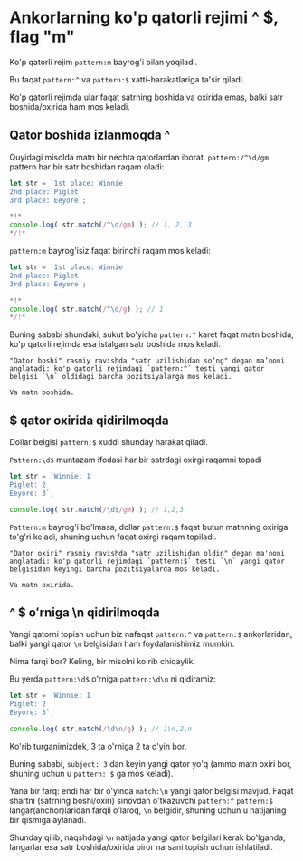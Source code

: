 # Ankorlarning ko'p qatorli rejimi ^ $, flag "m"

Ko'p qatorli rejim `pattern:m` bayrog'i bilan yoqiladi.

Bu faqat `pattern:^` va `pattern:$` xatti-harakatlariga ta'sir qiladi.

Ko'p qatorli rejimda ular faqat satrning boshida va oxirida emas, balki satr boshida/oxirida ham mos keladi.

## Qator boshida izlanmoqda ^

Quyidagi misolda matn bir nechta qatorlardan iborat. `pattern:/^\d/gm` pattern har bir satr boshidan raqam oladi:

```js run
let str = `1st place: Winnie
2nd place: Piglet
3rd place: Eeyore`;

*!*
console.log( str.match(/^\d/gm) ); // 1, 2, 3
*/!*
```

`pattern:m` bayrog'isiz faqat birinchi raqam mos keladi:

```js run
let str = `1st place: Winnie
2nd place: Piglet
3rd place: Eeyore`;

*!*
console.log( str.match(/^\d/g) ); // 1
*/!*
```

Buning sababi shundaki, sukut bo'yicha `pattern:^` karet faqat matn boshida, ko'p qatorli rejimda esa istalgan satr boshida mos keladi.

```smart
"Qator boshi" rasmiy ravishda "satr uzilishidan so‘ng" degan ma’noni anglatadi: ko'p qatorli rejimdagi `pattern:^` testi yangi qator belgisi `\n` oldidagi barcha pozitsiyalarga mos keladi.

Va matn boshida.
```

## $ qator oxirida qidirilmoqda

Dollar belgisi `pattern:$` xuddi shunday harakat qiladi.

`Pattern:\d$` muntazam ifodasi har bir satrdagi oxirgi raqamni topadi

```js run
let str = `Winnie: 1
Piglet: 2
Eeyore: 3`;

console.log( str.match(/\d$/gm) ); // 1,2,3
```

`Pattern:m` bayrog'i bo'lmasa, dollar `pattern:$` faqat butun matnning oxiriga to'g'ri keladi, shuning uchun faqat oxirgi raqam topiladi.

```smart
"Qator oxiri" rasmiy ravishda "satr uzilishidan oldin" degan ma'noni anglatadi: ko'p qatorli rejimdagi `pattern:$` testi `\n` yangi qator belgisidan keyingi barcha pozitsiyalarda mos keladi.

Va matn oxirida.
```

## ^ $ oʻrniga \n qidirilmoqda

Yangi qatorni topish uchun biz nafaqat `pattern:^` va `pattern:$` ankorlaridan, balki yangi qator `\n` belgisidan ham foydalanishimiz mumkin.

Nima farqi bor? Keling, bir misolni ko'rib chiqaylik.

Bu yerda `pattern:\d$` o'rniga `pattern:\d\n` ni qidiramiz:

```js run
let str = `Winnie: 1
Piglet: 2
Eeyore: 3`;

console.log( str.match(/\d\n/g) ); // 1\n,2\n
```

Ko'rib turganimizdek, 3 ta o'rniga 2 ta o'yin bor.

Buning sababi, `subject: 3` dan keyin yangi qator yo'q (ammo matn oxiri bor, shuning uchun u `pattern: $` ga mos keladi).

Yana bir farq: endi har bir o'yinda `match:\n` yangi qator belgisi mavjud. Faqat shartni (satrning boshi/oxiri) sinovdan o'tkazuvchi `pattern:^` `pattern:$` langar(anchor)laridan farqli o'laroq, `\n` belgidir, shuning uchun u natijaning bir qismiga aylanadi.

Shunday qilib, naqshdagi `\n` natijada yangi qator belgilari kerak bo'lganda, langarlar esa satr boshida/oxirida biror narsani topish uchun ishlatiladi.
